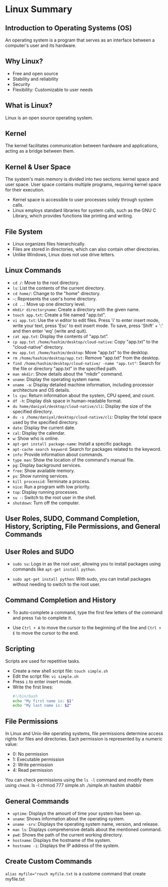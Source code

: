 # Linux Summary

## Introduction to Operating Systems (OS)
An operating system is a program that serves as an interface between a computer's user and its hardware.

## Why Linux?
- Free and open source
- Stability and reliability
- Security
- Flexibility: Customizable to user needs

## What is Linux?
Linux is an open source operating system.

## Kernel
The kernel facilitates communication between hardware and applications, acting as a bridge between them.

## Kernel & User Space
The system's main memory is divided into two sections: kernel space and user space. User space contains multiple programs, requiring kernel space for their execution. 
- Kernel space is accessible to user processes solely through system calls.
- Linux employs standard libraries for system calls, such as the GNU C Library, which provides functions like printing and writing.

## File System
- Linux organizes files hierarchically.
- Files are stored in directories, which can also contain other directories.
- Unlike Windows, Linux does not use drive letters.

## Linux Commands
- `cd /`: Move to the root directory.
- `ls`: List the contents of the current directory.
- `cd home/`: Change to the "home" directory.
- `~`: Represents the user's home directory.
- `cd ..`: Move up one directory level.
- `mkdir directoryname`: Create a directory with the given name.
- `touch app.txt`: Create a file named "app.txt".
- `vi app.txt`: Use the vi editor to edit files. Press 'i' to enter insert mode, write your text, press 'Esc' to exit insert mode. To save, press 'Shift' + ':' and then enter 'wq' (write and quit).
- `cat app.txt`: Display the contents of "app.txt".
- `cp app.txt /home/hashim/desktop/cloud-native`: Copy "app.txt" to the "cloud-native" directory.
- `mv app.txt /home/hashim/desktop`: Move "app.txt" to the desktop.
- `rm /home/hashim/desktop/app.txt`: Remove "app.txt" from the desktop.
- `find /home/hashim/desktop/cloud-native/ -name "app.txt"`: Search for the file or directory "app.txt" in the specified path.
- `man mkdir`: Show details about the "mkdir" command.
- `uname`: Display the operating system name.
- `uname -a`: Display detailed machine information, including processor architecture and OS details.
- `ls cpu`: Return information about the system, CPU speed, and count.
- `df -h`: Display disk space in human-readable format.
- `du home/daniyal/desktop/cloud-native/cli`: Display the size of the specified directory.
- `du -s /home/daniyal/desktop/cloud-native/cli`: Display the total space used by the specified directory.
- `date`: Display the current date.
- `cal`: Display the calendar.
- `w`: Show who is online.
- `apt-get install package-name`: Install a specific package.
- `apt-cache search keyword`: Search for packages related to the keyword.
- `info`: Provide information about commands.
- `type man`: Show the location of the command's manual file.
- `pg`: Display background services.
- `free`: Show available memory.
- `ps`: Show running services.
- `kill processid`: Terminate a process.
- `nice`: Run a program with low priority.
- `top`: Display running processes.
- `su -`: Switch to the root user in the shell.
- `shutdown`: Turn off the computer.
## User Roles, SUDO, Command Completion, History, Scripting, File Permissions, and General Commands

## User Roles and SUDO

- `sudo su`: Logs in as the root user, allowing you to install packages using commands like `apt-get install python`.

- `sudo apt-get install python`: With sudo, you can install packages without needing to switch to the root user.

## Command Completion and History

- To auto-complete a command, type the first few letters of the command and press `Tab` to complete it.

- Use `Ctrl + A` to move the cursor to the beginning of the line and `Ctrl + E` to move the cursor to the end.

## Scripting

Scripts are used for repetitive tasks.
- Create a new shell script file: `touch simple.sh`
- Edit the script file: `vi simple.sh`
- Press `i` to enter insert mode.
- Write the first lines:
  ```bash
  #!/bin/bash
  echo "My first name is: $1"
  echo "My last name is: $2"


## File Permissions
In Linux and Unix-like operating systems, file permissions determine access rights for files and directories. Each permission is represented by a numeric value:

- 0: No permission
- 1: Executable permission
- 2: Write permission
- 4: Read permission

You can check permissions using the `ls -l` command and modify them using `chmod`.
ls -l
chmod 777 simple.sh
./simple.sh hashim shabbir

## General Commands

- `uptime`: Displays the amount of time your system has been up.
- `uname`: Shows information about the operating system.
- `uname -srv`: Displays the operating system name, version, and release.
- `man ls`: Displays comprehensive details about the mentioned command.
- `pwd`: Shows the path of the current working directory.
- `hostname`: Displays the hostname of the system.
- `hostname -i`: Displays the IP address of the system.

## Create Custom Commands
`alias myfile="rouch myfile.txt` is a custome command that create myfile.txt





